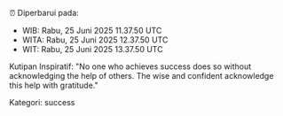 ⏰ Diperbarui pada:
- WIB: Rabu, 25 Juni 2025 11.37.50 UTC
- WITA: Rabu, 25 Juni 2025 12.37.50 UTC
- WIT: Rabu, 25 Juni 2025 13.37.50 UTC

Kutipan Inspiratif:
"No one who achieves success does so without acknowledging the help of others. The wise and confident acknowledge this help with gratitude."


Kategori: success

